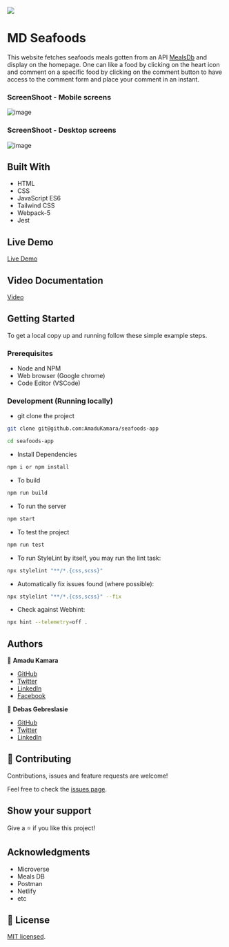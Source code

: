 
![](https://img.shields.io/badge/Microverse-blueviolet)

# MD Seafoods

This website fetches seafoods meals gotten from an API [MealsDb](https://themealdb.com/browse.php?b=f) and display on the homepage.
One can like a food by clicking on the heart icon and comment on a specific food by clicking on the comment button to have access to the comment form and place your comment in an instant.

### ScreenShoot - Mobile screens

![image](https://user-images.githubusercontent.com/50941074/147270738-aa0e9cb1-8fb3-4e16-9df1-614d636f1e05.png)

### ScreenShoot - Desktop screens

![image](https://user-images.githubusercontent.com/50941074/147270429-b2826c00-19b3-4fbb-bde1-a5d234117dd6.png)

## Built With

- HTML
- CSS 
- JavaScript ES6
- Tailwind CSS 
- Webpack-5
- Jest

## Live Demo

[Live Demo](https://seafoods-app.netlify.app/)

## Video Documentation
[Video](https://drive.google.com/file/d/1H0B7uhlkqaaiMn89JPgg2FAVUZ7hrrfY/view?usp=sharing)

## Getting Started

To get a local copy up and running follow these simple example steps.

### Prerequisites

- Node and NPM
- Web browser (Google chrome)
- Code Editor (VSCode)

### Development (Running locally)

- git clone the project

```bash 
git clone git@github.com:AmaduKamara/seafoods-app

cd seafoods-app
```

- Install Dependencies

```bash
npm i or npm install
```
- To build
```bash
npm run build
```

- To run the server
```bash
npm start
```
- To test the project
```bash
npm run test
```

- To run StyleLint by itself, you may run the lint task:

```bash
npx stylelint "**/*.{css,scss}"
```

- Automatically fix issues found (where possible):

```bash
npx stylelint "**/*.{css,scss}" --fix
```

- Check against Webhint:

```bash
npx hint --telemetry=off .
```
## Authors

👤 **Amadu Kamara**

- [GitHub](https://github.com/AmaduKamara)
- [Twitter](https://twitter.com/DevAmkam)
- [LinkedIn](https://www.linkedin.com/in/amadu-kamara-3b60a25b)
- [Facebook](https://www.facebook.com/amadus.kamara.7)

👤 **Debas Gebreslasie**

- [GitHub](https://github.com/Debas-31)
- [Twitter](https://twitter.com/DEBSH76956492)
- [LinkedIn](https://www.linkedin.com/in/debas-gebrengus)

## 🤝 Contributing

Contributions, issues and feature requests are welcome!

Feel free to check the [issues page](https://github.com/AmaduKamara/seafoods-app/issues).

## Show your support

Give a ⭐️ if you like this project!

## Acknowledgments

- Microverse 
- Meals DB
- Postman
- Netlify
- etc

## 📝 License

[MIT licensed](https://github.com/AmaduKamara/seafoods-app/blob/dev/LICENSE).
